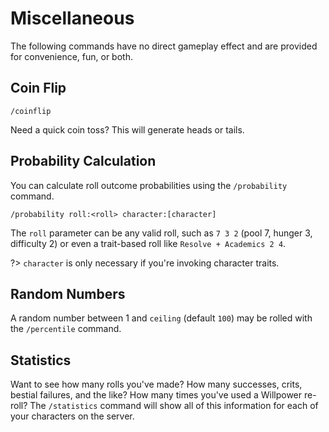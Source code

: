 # Miscellaneous

The following commands have no direct gameplay effect and are provided for convenience, fun, or both.

## Coin Flip

```
/coinflip
```

Need a quick coin toss? This will generate heads or tails.

## Probability Calculation

You can calculate roll outcome probabilities using the `/probability` command.

```
/probability roll:<roll> character:[character]
```

The `roll` parameter can be any valid roll, such as `7 3 2` (pool 7, hunger 3, difficulty 2) or even a trait-based roll like `Resolve + Academics 2 4`.

?> `character` is only necessary if you're invoking character traits.

## Random Numbers

A random number between 1 and `ceiling` (default `100`) may be rolled with the `/percentile` command.

## Statistics

Want to see how many rolls you've made? How many successes, crits, bestial failures, and the like? How many times you've used a Willpower re-roll? The `/statistics` command will show all of this information for each of your characters on the server.
